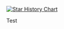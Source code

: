 [![Star History Chart](https://whiteboarder.chriszhu.me/boards/a10d7b0e-a863-4db6-84b0-2fdb3e830b52.svg)](https://whiteboarder.chriszhu.me/boards/a10d7b0e-a863-4db6-84b0-2fdb3e830b52.svg)

Test
